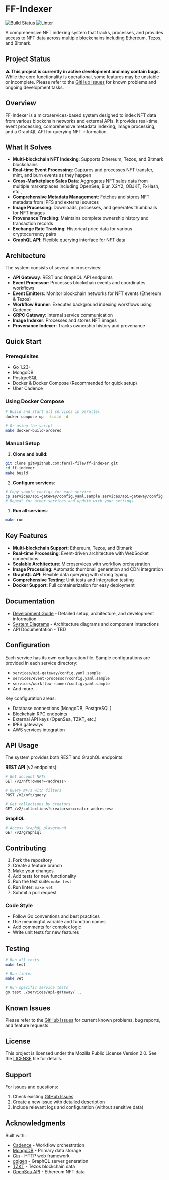 # FF-Indexer

[![Build Status](https://img.shields.io/github/actions/workflow/status/feral-file/ff-indexer/test.yaml?branch=main&label=build%20status&logo=github)](https://github.com/feral-file/ff-indexer/actions/workflows/test.yaml)
[![Linter](https://img.shields.io/github/actions/workflow/status/feral-file/ff-indexer/lint.yaml?branch=main&label=linter&logo=github)](https://github.com/feral-file/ff-indexer/actions/workflows/lint.yaml)

A comprehensive NFT indexing system that tracks, processes, and provides access to NFT data across multiple blockchains including Ethereum, Tezos, and Bitmark.

## Project Status

⚠️ **This project is currently in active development and may contain bugs.** While the core functionality is operational, some features may be unstable or incomplete. Please refer to the [GitHub Issues](../../issues) for known problems and ongoing development tasks.

## Overview

FF-Indexer is a microservices-based system designed to index NFT data from various blockchain networks and external APIs. It provides real-time event processing, comprehensive metadata indexing, image processing, and a GraphQL API for querying NFT information.

## What It Solves

- **Multi-blockchain NFT Indexing**: Supports Ethereum, Tezos, and Bitmark blockchains
- **Real-time Event Processing**: Captures and processes NFT transfer, mint, and burn events as they happen
- **Cross-Marketplace Sales Data**: Aggregates NFT sales data from multiple marketplaces including OpenSea, Blur, X2Y2, OBJKT, FxHash, etc.,
- **Comprehensive Metadata Management**: Fetches and stores NFT metadata from IPFS and external sources
- **Image Processing**: Downloads, processes, and generates thumbnails for NFT images
- **Provenance Tracking**: Maintains complete ownership history and transaction records
- **Exchange Rate Tracking**: Historical price data for various cryptocurrency pairs
- **GraphQL API**: Flexible querying interface for NFT data

## Architecture

The system consists of several microservices:

- **API Gateway**: REST and GraphQL API endpoints
- **Event Processor**: Processes blockchain events and coordinates workflows
- **Event Emitters**: Monitor blockchain networks for NFT events (Ethereum & Tezos)
- **Workflow Runner**: Executes background indexing workflows using Cadence
- **GRPC Gateway**: Internal service communication
- **Image Indexer**: Processes and stores NFT images
- **Provenance Indexer**: Tracks ownership history and provenance

## Quick Start

### Prerequisites

- Go 1.23+
- MongoDB
- PostgreSQL
- Docker & Docker Compose (Recommended for quick setup)
- Uber Cadence

### Using Docker Compose

```bash
# Build and start all services in parallel
docker compose up --build -d

# Or using the script
make docker-build-ordered
```

### Manual Setup

1. **Clone and build**:
```bash
git clone git@github.com:feral-file/ff-indexer.git
cd ff-indexer
make build
```

2. **Configure services**:
```bash
# Copy sample configs for each service
cp services/api-gateway/config.yaml.sample services/api-gateway/config.yaml
# Repeat for other services and update with your settings
```

1. **Run all services**:
```bash
make run
```

## Key Features

- **Multi-blockchain Support**: Ethereum, Tezos, and Bitmark
- **Real-time Processing**: Event-driven architecture with WebSocket connections
- **Scalable Architecture**: Microservices with workflow orchestration
- **Image Processing**: Automatic thumbnail generation and CDN integration
- **GraphQL API**: Flexible data querying with strong typing
- **Comprehensive Testing**: Unit tests and integration testing
- **Docker Support**: Full containerization for easy deployment

## Documentation

- [Development Guide](DEVELOPMENT.md) - Detailed setup, architecture, and development information
- [System Diagrams](DIAGRAM.md) - Architecture diagrams and component interactions
- API Documentation - TBD

## Configuration

Each service has its own configuration file. Sample configurations are provided in each service directory:

- `services/api-gateway/config.yaml.sample`
- `services/event-processor/config.yaml.sample` 
- `services/workflow-runner/config.yaml.sample`
- And more...

Key configuration areas:
- Database connections (MongoDB, PostgreSQL)
- Blockchain RPC endpoints
- External API keys (OpenSea, TZKT, etc.)
- IPFS gateways
- AWS services integration

## API Usage

The system provides both REST and GraphQL endpoints:

**REST API** (v2 endpoints):
```bash
# Get account NFTs
GET /v2/nft?owner=<address>

# Query NFTs with filters
POST /v2/nft/query

# Get collections by creators
GET /v2/collections?creators=<creator-addresses>
```

**GraphQL**:
```bash
# Access GraphQL playground
GET /v2/graphiql
```

## Contributing

1. Fork the repository
2. Create a feature branch
3. Make your changes
4. Add tests for new functionality
5. Run the test suite: `make test`
6. Run linter: `make vet`
7. Submit a pull request

### Code Style

- Follow Go conventions and best practices
- Use meaningful variable and function names
- Add comments for complex logic
- Write unit tests for new features

## Testing

```bash
# Run all tests
make test

# Run linter
make vet

# Run specific service tests
go test ./services/api-gateway/...
```

## Known Issues

Please refer to the [GitHub Issues](../../issues) for current known problems, bug reports, and feature requests.

## License

This project is licensed under the Mozilla Public License Version 2.0. See the [LICENSE](LICENSE) file for details.

## Support

For issues and questions:
1. Check existing [GitHub Issues](../../issues)
2. Create a new issue with detailed description
3. Include relevant logs and configuration (without sensitive data)

## Acknowledgments

Built with:
- [Cadence](https://cadenceworkflow.io/) - Workflow orchestration
- [MongoDB](https://www.mongodb.com/) - Primary data storage
- [Gin](https://gin-gonic.com/) - HTTP web framework
- [gqlgen](https://gqlgen.com/) - GraphQL server generation
- [TZKT](https://tzkt.io/) - Tezos blockchain data
- [OpenSea API](https://docs.opensea.io/) - Ethereum NFT data
